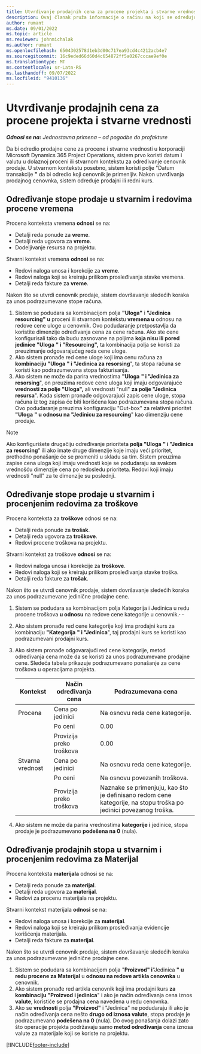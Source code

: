 ```yaml
---
title: Utvrđivanje prodajnih cena za procene projekta i stvarne vrednosti
description: Ovaj članak pruža informacije o načinu na koji se određuju prodajne cene za procene projekta i stvarne vrednosti.
author: rumant
ms.date: 09/01/2022
ms.topic: article
ms.reviewer: johnmichalak
ms.author: rumant
ms.openlocfilehash: 6504302578d1eb3d00c717ea93cd4c4212acb4e7
ms.sourcegitcommit: 16c9eded66d60d4c654872ff5a0267cccae9ef0e
ms.translationtype: MT
ms.contentlocale: sr-Latn-RS
ms.lasthandoff: 09/07/2022
ms.locfileid: "9410136"
---
```

# <a name="determine-sales-prices-for-project-estimates-and-actuals"></a>Utvrđivanje prodajnih cena za procene projekta i stvarne vrednosti

_**Odnosi se na:** Jednostavna primena – od pogodbe do profakture_

Da bi odredio prodajne cene za procene i stvarne vrednosti u korporaciji Microsoft Dynamics 365 Project Operations, sistem prvo koristi datum i valutu u dolaznoj proceni ili stvarnom kontekstu za određivanje cenovnik prodaje. U stvarnom kontekstu posebno, sistem koristi polje "Datum transakcije **"** da bi odredio koji cenovnik je primenljiv. Nakon utvrđivanja prodajnog cenovnka, sistem određuje prodajni ili redni kurs.

## <a name="determining-sales-rates-on-actual-and-estimate-lines-for-time"></a>Određivanje stope prodaje u stvarnim i redovima procene vremena

Procena konteksta vremena **odnosi** se na:

- Detalji reda ponude za **vreme**.
- Detalji reda ugovora za **vreme**.
- Dodeljivanje resursa na projektu.

Stvarni kontekst vremena **odnosi** se na:

- Redovi naloga unosa i korekcije za **vreme**.
- Redovi naloga koji se kreiraju prilikom prosleđivanja stavke vremena.
- Detalji reda fakture za **vreme**. 

Nakon što se utvrdi cenovnik prodaje, sistem dovršavanje sledećih koraka za unos podrazumevane stope računa.

1. Sistem se podudara sa kombinacijom polja **"Uloga"** i **"Jedinica resourcing" u** proceni ili stvarnom kontekstu **vremena u** odnosu na redove cene uloge u cenovnik. Ovo podudaranje pretpostavlja da koristite dimenzije određivanja cena za cene računa. Ako ste cene konfigurisali tako da budu zasnovane na poljima **koja nisu ili pored jedinice "Uloga** **" i "Resourcing",** ta kombinacija polja se koristi za preuzimanje odgovarajućeg reda cene uloge.
1. Ako sistem pronađe red cene uloge koji ima cenu računa za **kombinaciju "Uloga** **" i "Jedinica za resorsing**", ta stopa računa se koristi kao podrazumevana stopa fakturisanja.
1. Ako sistem ne može da parira vrednostima **"Uloga** **" i "Jedinica za resorsing**", on preuzima redove cene uloga koji imaju odgovarajuće **vrednosti za polje "Uloga",** ali vrednosti "null" **za polje "Jedinica resursa**". Kada sistem pronađe odgovarajući zapis cene uloge, stopa računa iz tog zapisa će biti korišćena kao podrazumevana stopa računa. Ovo podudaranje preuzima konfiguraciju "Out-box" za relativni prioritet **"Uloga** **" u odnosu na "Jedinicu za resourcing**" kao dimenziju cene prodaje.

> [!NOTE]
> Ako konfigurišete drugačiju određivanje prioriteta **polja "Uloga** **" i "Jedinica za resorsing**" ili ako imate druge dimenzije koje imaju veći prioritet, prethodno ponašanje će se promeniti u skladu sa tim. Sistem preuzima zapise cena uloga koji imaju vrednosti koje se podudaraju sa svakom vrednošću dimenzije cena po redosledu prioriteta. Redovi koji imaju vrednosti "null" za te dimenzije su poslednji.

## <a name="determining-sales-rates-on-actual-and-estimate-lines-for-expense"></a>Određivanje stope prodaje u stvarnim i procenjenim redovima za troškove

Procena konteksta za **troškove** odnosi se na:

- Detalji reda ponude za **trošak**.
- Detalji reda ugovora za **troškove**.
- Redovi procene troškova na projektu.

Stvarni kontekst za troškove **odnosi** se na:

- Redovi naloga unosa i korekcije za **troškove**.
- Redovi naloga koji se kreiraju prilikom prosleđivanja stavke troška.
- Detalji reda fakture za **trošak**. 

Nakon što se utvrdi cenovnik prodaje, sistem dovršavanje sledećih koraka za unos podrazumevane jedinične prodajne cene.

1. Sistem se podudara sa kombinacijom polja Kategorija i Jedinica u redu procene troškova **u odnosu** na redove cene kategorije u cenovnik.**·** **·**
1. Ako sistem pronađe red cene kategorije koji ima prodajni kurs za kombinaciju **"Kategorija** **" i "Jedinica**", taj prodajni kurs se koristi kao podrazumevani prodajni kurs.
1. Ako sistem pronađe odgovarajući red cene kategorije, metod određivanja cena može da se koristi za unos podrazumevane prodajne cene. Sledeća tabela prikazuje podrazumevano ponašanje za cene troškova u operacijama projekta.

    | Kontekst | Način određivanja cena | Podrazumevana cena |
    | --- | --- | --- |
    | Procena | Cena po jedinici | Na osnovu reda cene kategorije. |
    |        | Po ceni | 0.00 |
    |        | Provizija preko troškova | 0.00 |
    | Stvarna vrednost | Cena po jedinici | Na osnovu reda cene kategorije. |
    |        | Po ceni | Na osnovu povezanih troškova. |
    |        | Provizija preko troškova | Naznake se primenjuju, kao što je definisano redom cene kategorije, na stopu troška po jedinici povezanog troška. |

1. Ako sistem ne može da parira vrednostima **kategorije** **i** jedinice, stopa prodaje je podrazumevano **podešena na 0** (nula).

## <a name="determining-sales-rates-on-actual-and-estimate-lines-for-material"></a>Određivanje prodajnih stopa u stvarnim i procenjenim redovima za Materijal

Procena konteksta **materijala** odnosi se na:

- Detalji reda ponude za **materijal**.
- Detalji reda ugovora za **materijal**.
- Redovi za procenu materijala na projektu.

Stvarni kontekst materijala **odnosi** se na:

- Redovi naloga unosa i korekcije za **materijal**.
- Redovi naloga koji se kreiraju prilikom prosleđivanja evidencije korišćenja materijala.
- Detalji reda fakture za **materijal**. 

Nakon što se utvrdi cenovnik prodaje, sistem dovršavanje sledećih koraka za unos podrazumevane jedinične prodajne cene.

1. Sistem se podudara sa kombinacijom polja "**Proizvod" i**"Jedinica **" u redu procene za Materijal** u **odnosu na redove artikla cenovnka** u cenovnik.
1. Ako sistem pronađe red artikla cenovnik koji ima prodajni kurs **za kombinaciju "Proizvod** **i jedinica**" i ako je način određivanja cena iznos **valute**, koristiće se prodajna cena navedena u redu cenovnka. 
1. Ako se **vrednosti** polja **"Proizvod"** i "Jedinica" ne podudaraju ili ako je način određivanja cena nešto **drugo od iznosa valute**, stopa prodaje je podrazumevano **podešena na 0** (nula). Do ovog ponašanja dolazi zato što operacije projekta podržavaju samo **metod određivanja** cena iznosa valute za materijale koji se koriste na projektu.

[!INCLUDE[footer-include](../../includes/footer-banner.md)]
